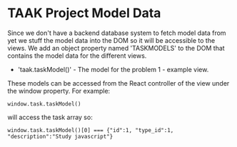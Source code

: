 # TAAK Project Model Data

Since we don't have a backend database system to fetch model data from yet we stuff the model
data into the DOM so it will be accessible to the views.  We add an object
property named 'TASKMODELS' to the DOM that contains the model data for the different views.

* 'taak.taskModel()' - The model for the problem 1 - example view.

These models can be accessed from the React controller of the view under the window property.
For example:

    window.task.taskModel()

will access the task array so:

    window.task.taskModel()[0] === {"id":1, "type_id":1, "description":"Study javascript"}

